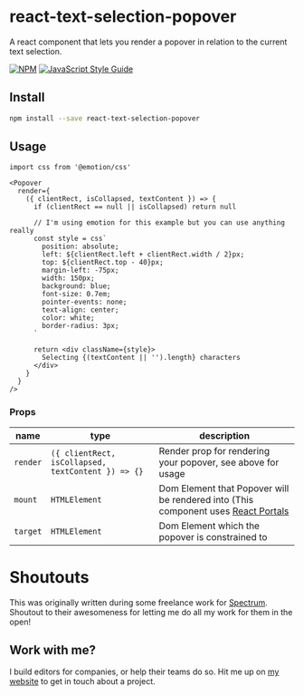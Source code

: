 # react-text-selection-popover

A react component that lets you render a popover in relation to the current text selection. 

[![NPM](https://img.shields.io/npm/v/react-text-selection-popover.svg)](https://www.npmjs.com/package/react-text-selection-popover) [![JavaScript Style Guide](https://img.shields.io/badge/code_style-standard-brightgreen.svg)](https://standardjs.com)


## Install

```bash
npm install --save react-text-selection-popover
```

## Usage

```tsx
import css from '@emotion/css'

<Popover
  render={
    ({ clientRect, isCollapsed, textContent }) => {
      if (clientRect == null || isCollapsed) return null

      // I'm using emotion for this example but you can use anything really
      const style = css`
        position: absolute;
        left: ${clientRect.left + clientRect.width / 2}px;
        top: ${clientRect.top - 40}px;
        margin-left: -75px;
        width: 150px;
        background: blue;
        font-size: 0.7em;
        pointer-events: none;
        text-align: center;
        color: white;
        border-radius: 3px;
      `

      return <div className={style}>
        Selecting {(textContent || '').length} characters
      </div>
    }
  }
/>
```

### Props

| name | type | description |
| --- | ---- | --- |
| `render`    | `({ clientRect, isCollapsed, textContent }) => {}` | Render prop for rendering your popover, see above for usage |
| `mount`     | `HTMLElement` | Dom Element that Popover will be rendered into (This component uses [React Portals](https://reactjs.org/docs/portals.html) |
| `target`    | `HTMLElement` | Dom Element which the popover is constrained to |

# Shoutouts

This was originally written during some freelance work for [Spectrum](https://spectrum.chat/). Shoutout to their awesomeness for letting me do all my work for them in the open!

## Work with me?

I build editors for companies, or help their teams do so. Hit me up on [my website](http://jkrsp.com) to get in touch about a project.
